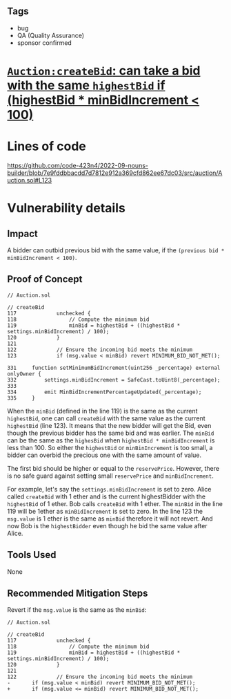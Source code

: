 ## Tags

- bug
- QA (Quality Assurance)
- sponsor confirmed

# [`Auction:createBid`: can take a bid with the same `highestBid` if (highestBid * minBidIncrement < 100)](https://github.com/code-423n4/2022-09-nouns-builder-findings/issues/349) 

# Lines of code

https://github.com/code-423n4/2022-09-nouns-builder/blob/7e9fddbbacdd7d7812e912a369cfd862ee67dc03/src/auction/Auction.sol#L123


# Vulnerability details

## Impact

A bidder can outbid previous bid with the same value, if the `(previous bid * minBidIncrement < 100)`.

## Proof of Concept

```solidity
// Auction.sol

// createBid
117             unchecked {
118                 // Compute the minimum bid
119                 minBid = highestBid + ((highestBid * settings.minBidIncrement) / 100);
120             }
121
122             // Ensure the incoming bid meets the minimum
123             if (msg.value < minBid) revert MINIMUM_BID_NOT_MET();

331     function setMinimumBidIncrement(uint256 _percentage) external onlyOwner {
332         settings.minBidIncrement = SafeCast.toUint8(_percentage);
333
334         emit MinBidIncrementPercentageUpdated(_percentage);
335     }
```

When the `minBid` (defined in the line 119) is the same as the current `highestBid`, one can call `createBid` with the same value as the current `highestBid` (line 123). It means that the new bidder will get the Bid, even though the previous bidder has the same bid and was earlier.
The `minBid` can be the same as the `highesBid` when `highestBid * minBidIncrement` is less than 100. So either the `highestBid` or `minBinIncrement` is too small, a bidder can overbid the precious one with the same amount of value.

The first bid should be higher or equal to the `reservePrice`. However, there is no safe guard against setting small `reservePrice` and `minBidIncrement`.

For example, let's say the `settings.minBidIncrement` is set to zero. Alice called `createBid` with 1 ether and is the current highestBidder with the `highestBid` of 1 ether. Bob calls `createBid` with 1 ether. The `minBid` in the line 119 will be 1ether as `minBidIncrement` is set to zero. In the line 123 the `msg.value` is 1 ether is the same as `minBid` therefore it will not revert. And now Bob is the `highestBidder` even though he bid the same value after Alice.

## Tools Used

None

## Recommended Mitigation Steps

Revert if the `msg.value` is the same as the `minBid`:
```solidity
// Auction.sol

// createBid
117             unchecked {
118                 // Compute the minimum bid
119                 minBid = highestBid + ((highestBid * settings.minBidIncrement) / 100);
120             }
121
122             // Ensure the incoming bid meets the minimum
- 		if (msg.value < minBid) revert MINIMUM_BID_NOT_MET();
+		if (msg.value <= minBid) revert MINIMUM_BID_NOT_MET();
```

<!-- zzzitron M00 -->

